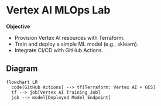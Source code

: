# Vertex AI MLOps Lab

**Objective**
- Provision Vertex AI resources with Terraform.
- Train and deploy a simple ML model (e.g., sklearn).
- Integrate CI/CD with GitHub Actions.

## Diagram
```mermaid
flowchart LR
  code[GitHub Actions] --> tf[Terraform: Vertex AI + GCS]
  tf --> job[Vertex AI Training Job]
  job --> model[Deployed Model Endpoint]
